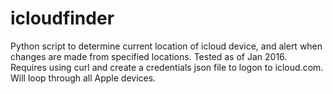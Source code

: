 # icloudfinder
Python script to determine current location of icloud device, and alert when changes are made from specified locations. Tested as of Jan 2016. Requires using curl and create a credentials json file to logon to icloud.com. Will loop through all Apple devices. 
